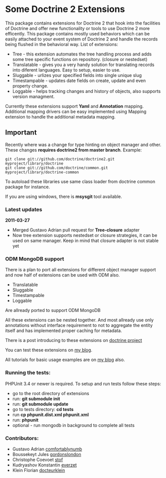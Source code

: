 # Some Doctrine 2 Extensions

This package contains extensions for Doctrine 2 that hook into the facilities of Doctrine and
offer new functionality or tools to use Doctrine 2 more efficently. This package contains mostly
used behaviors which can be easily attached to your event system of Doctrine 2 and handle the
records being flushed in the behavioral way. List of extensions:

- Tree - this extension automates the tree handling process and adds some tree specific functions on repository. (closure or nestedset)
- Translatable - gives you a very handy solution for translating records into diferent languages. Easy to setup, easier to use.
- Sluggable - urlizes your specified fields into single unique slug
- Timestampable - updates date fields on create, update and even property change.
- Loggable - helps tracking changes and history of objects, also supports version managment.

Currently these extensions support **Yaml** and **Annotation** mapping. Additional mapping drivers
can be easy implemented using Mapping extension to handle the additional metadata mapping.

## Important

Recently where was a change for type hinting on object manager and other. These changes
**requires doctrine2 from master branch**. Example:

    git clone git://github.com/doctrine/doctrine2.git myproject/library/doctrine
    git clone git://github.com/doctrine/common.git myproject/library/doctrine-common

To autoload these libraries use same class loader from doctrine common package for instance.
    
If you are using windows, there is **msysgit** tool available.

### Latest updates

**2011-03-27**

- Merged Gustavo Adrian pull request for **Tree-closure** adapter
- Now tree extension supports nestedset or closure strategies, it can be used on same manager. Keep in mind that closure adapter is not stable yet

### ODM MongoDB support

There is a plan to port all extensions for different object manager support and now
half of extensions can be used with ODM also.

- Translatable
- Sluggable
- Timestampable
- Loggable

Are allready ported to support ODM MongoDB

All these extensions can be nested together. And most allready use only annotations without interface requirement
to not to aggregate the entity itself and has implemented proper caching for metadata.

There is a post introducing to these extensions on [doctrine project](http://www.doctrine-project.org/blog/doctrine2-behavioral-extensions "Doctrine2 behavior extensions")

You can test these extensions on [my blog](http://gediminasm.org/test/ "Test doctrine behavior extensions").

All tutorials for basic usage examples are on [my blog](http://gediminasm.org "Tutorials for extensions") also.

### Running the tests:

PHPUnit 3.4 or newer is required.
To setup and run tests follow these steps:

- go to the root directory of extensions
- run: **git submodule init**
- run: **git submodule update**
- go to tests directory: **cd tests**
- run **cp phpunit.dist.xml phpunit.xml**
- run: **phpunit**
- optional - run mongodb in background to complete all tests 

### Contributors:

- Gustavo Adrian [comfortablynumb](http://github.com/comfortablynumb)
- Boussekeyt Jules [gordonslondon](http://github.com/gordonslondon)
- Christophe Coevoet [stof](http://github.com/stof)
- Kudryashov Konstantin [everzet](http://github.com/everzet)
- Klein Florian [docteurklein](http://github.com/docteurklein)
